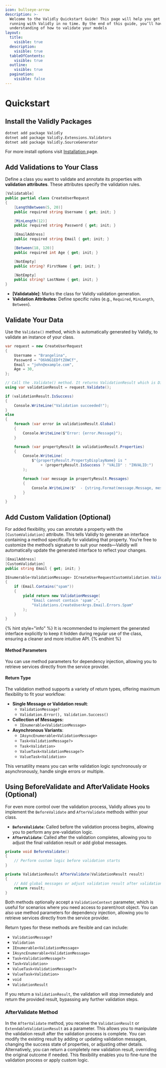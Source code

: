 ```yaml
---
icon: bullseye-arrow
description: >-
  Welcome to the Validly Quickstart Guide! This page will help you get up and
  running with Validly in no time. By the end of this guide, you’ll have a basic
  understanding of how to validate your models
layout:
  title:
    visible: true
  description:
    visible: true
  tableOfContents:
    visible: true
  outline:
    visible: true
  pagination:
    visible: false
---
```


# Quickstart

## Install the Validly Packages

```bash
dotnet add package Validly
dotnet add package Validly.Extensions.Validators
dotnet add package Validly.SourceGenerator
```

For more install options visit [Installation ](installation.md)page.

## Add Validations to Your Class

Define a class you want to validate and annotate its properties with **validation attributes**. These attributes specify the validation rules.

```csharp
[Validatable]
public partial class CreateUserRequest
{
    [LengthBetween(5, 20)]
    public required string Username { get; init; }

    [MinLength(12)]
    public required string Password { get; init; }

    [EmailAddress]
    public required string Email { get; init; }

    [Between(18, 120)]
    public required int Age { get; init; }

    [NotEmpty]
    public string? FirstName { get; init; }

    [NotEmpty]
    public string? LastName { get; init; }
}
```

* **\[Validatable]**: Marks the class for Validly validation generation.
* **Validation Attributes**: Define specific rules (e.g., `Required`, `MinLength`, `Between`).

## Validate Your Data

Use the `Validate()` method, which is automatically generated by Validly, to validate an instance of your class.

```csharp
var request = new CreateUserRequest
{
    Username = "Brangelina",
    Password = "O6kNG1EDftZOWCf",
    Email = "john@example.com",
    Age = 30,
};

// Call the .Validate() method. It returns ValidationResult which is Disposable!
using var validationResult = request.Validate();

if (validationResult.IsSuccess)
{
    Console.WriteLine("Validation succeeded!");
}
else
{
    foreach (var error in validationResult.Global)
    {
        Console.WriteLine($"Error: {error.Message}");
    }

    foreach (var propertyResult in validationResult.Properties)
    {
        Console.WriteLine(
            $"{propertyResult.PropertyDisplayName} is "
                + (propertyResult.IsSuccess ? "VALID" : "INVALID:")
        );

        foreach (var message in propertyResult.Messages)
        {
            Console.WriteLine($"  - {string.Format(message.Message, message.Args)}");
        }
    }
}
```

## Add Custom Validation (Optional)

For added flexibility, you can annotate a property with the `[CustomValidation]` attribute. This tells Validly to generate an interface containing a method specifically for validating that property. You’re free to customize the method’s signature to suit your needs—Validly will automatically update the generated interface to reflect your changes.

```csharp
[EmailAddress]
[CustomValidation]
public string Email { get; init; }

IEnumerable<ValidationMessage> ICreateUserRequestCustomValidation.ValidateEmail()
{
    if (Email.Contains("spam"))
    {
        yield return new ValidationMessage(
            "Email cannot contain 'spam'.",
            "Validations.CreateUserArgs.Email.Errors.Spam"
        );
    }
}

```

{% hint style="info" %}
It is recommended to implement the generated interface explicitly to keep it hidden during regular use of the class, ensuring a cleaner and more intuitive API.
{% endhint %}

#### Method Parameters

You can use method parameters for dependency injection, allowing you to retrieve services directly from the service provider.

#### Return Type

The validation method supports a variety of return types, offering maximum flexibility to fit your workflow:

* **Single Message or Validation result**:
  * `ValidationMessage?`
  * `Validation.Error(), Validation.Success()`
* **Collection of Messages:**
  * `IEnumerable<ValidationMessage>`
* **Asynchronous Variants**:
  * `IAsyncEnumerable<ValidationMessage>`
  * `Task<ValidationMessage?>`
  * `Task<Validation>`
  * `ValueTask<ValidationMessage?>`
  * `ValueTask<Validation>`

This versatility means you can write validation logic synchronously or asynchronously, handle single errors or multiple.

## Using BeforeValidate and AfterValidate Hooks (Optional)

For even more control over the validation process, Validly allows you to implement the `BeforeValidate` and `AfterValidate` methods within your class.

* **`BeforeValidate`**: Called before the validation process begins, allowing you to perform any pre-validation logic.
* **`AfterValidate`**: Called after the validation completes, allowing you to adjust the final validation result or add global messages.

```csharp
private void BeforeValidate()
{
    // Perform custom logic before validation starts
}

private ValidationResult AfterValidate(ValidationResult result)
{
    // Add global messages or adjust validation result after validation
    return result;
}
```

Both methods optionally accept a `ValidationContext` parameter, which is useful for scenarios where you need access to parent/root object. You can also use method parameters for dependency injection, allowing you to retrieve services directly from the service provider.

Return types for these methods are flexible and can include:

* `ValidationMessage?`
* `Validation`
* `IEnumerable<ValidationMessage>`
* `IAsyncEnumerable<ValidationMessage>`
* `Task<ValidationMessage?>`
* `Task<Validation>`
* `ValueTask<ValidationMessage?>`
* `ValueTask<Validation>`
* `void`
* `ValidationResult`

If you return a `ValidationResult`, the validation will stop immediately and return the provided result, bypassing any further validation steps.

### AfterValidate Method

In the `AfterValidate` method, you receive the `ValidationResult` or `ExtendableValidationResult` as a parameter. This allows you to manipulate the validation result after the validation process is complete. You can modify the existing result by adding or updating validation messages, changing the success state of properties, or adjusting other details. Alternatively, you can return a completely new validation result, overriding the original outcome if needed. This flexibility enables you to fine-tune the validation process or apply custom logic.

